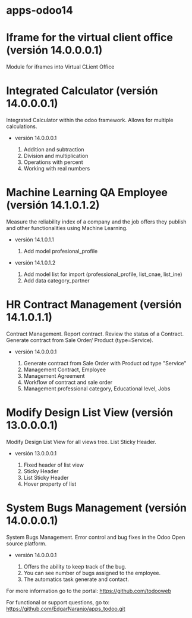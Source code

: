 # apps-odoo14

# Iframe for the virtual client office (versión 14.0.0.0.1)

Module for iframes into Virtual CLient Office

# Integrated Calculator (versión 14.0.0.0.1)

Integrated Calculator within the odoo framework. Allows for multiple calculations.

 * versión 14.0.0.0.1
   
   1. Addition and subtraction
   2. Division and multiplication
   3. Operations with percent
   4. Working with real numbers

# Machine Learning QA Employee (versión 14.1.0.1.2)

Measure the reliability index of a company and the job offers they publish and other functionalities using Machine Learning.

 * versión 14.1.0.1.1
   
   1. Add model profesional_profile

 * versión 14.1.0.1.2
   
   1. Add model list for import (professional_profile, list_cnae, list_ine)
   2. Add data category_partner

# HR Contract Management (versión 14.1.0.1.1)

Contract Management. Report contract. Review the status of a Contract. Generate contract from Sale Order/ Product (type=Service).

 * versión 14.0.0.0.1
   
   1. Generate contract from Sale Order with Product od type "Service"
   2. Management Contract, Employee
   3. Management Agreement
   4. Workflow of contract and sale order
   5. Management professional category, Educational level, Jobs

# Modify Design List View (versión 13.0.0.0.1)

Modify Design List View for all views tree. List Sticky Header.

 * versión 13.0.0.0.1
   
   1. Fixed header of list view
   2. Sticky Header
   3. List Sticky Header
   4. Hover property of list

# System Bugs Management (versión 14.0.0.0.1)

System Bugs Management. Error control and bug fixes in the Odoo Open source platform.

 * versión 14.0.0.0.1
   
   1. Offers the ability to keep track of the bug.
   2. You can see number of bugs assigned to the employee.
   3. The automatics task generate and contact.

For more information go to the portal: https://github.com/todooweb

For functional or support questions, go to: https://github.com/EdgarNaranjo/apps_todoo.git